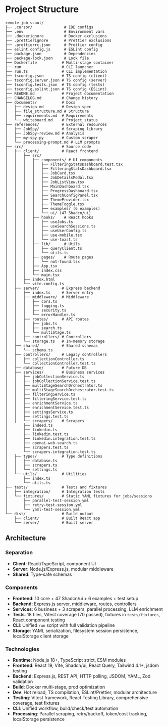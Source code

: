 # Project Structure

```
remote-job-scout/
├── .cursor/              # IDE configs
├── .env                  # Environment vars
├── .dockerignore         # Docker exclusions
├── .prettierignore       # Prettier exclusions
├── .prettierrc.json      # Prettier config
├── eslint.config.js      # ESLint config
├── package.json          # Dependencies
├── package-lock.json     # Lock file
├── Dockerfile           # Multi-stage container
├── run                  # CLI launcher
├── run.ts               # CLI implementation
├── tsconfig.json        # TS config (client)
├── tsconfig.server.json # TS config (server)
├── tsconfig.tests.json  # TS config (tests)
├── tsconfig.eslint.json # TS config (ESLint)
├── README.md            # Project documentation
├── CHANGELOG.md         # Change history
├── documents/           # Docs
│   ├── design.md        # Design spec
│   ├── file_structure.md # Structure
│   ├── requirements.md  # Requirements
│   └── whiteboard.md    # Project status
├── references/          # External resources
│   ├── JobSpy/          # Scraping library
│   ├── JobSpy-review.md # Analysis
│   ├── my-spy.py        # Custom scraper
│   └── processing-prompt.md # LLM prompts
├── src/                 # Source code
│   ├── client/          # React frontend
│   │   ├── src/
│   │   │   ├── components/ # UI components
│   │   │   │   ├── FilteringStatsDashboard.test.tsx
│   │   │   │   ├── FilteringStatsDashboard.tsx
│   │   │   │   ├── JobCard.tsx
│   │   │   │   ├── JobDetailsModal.tsx
│   │   │   │   ├── JobListView.tsx
│   │   │   │   ├── MainDashboard.tsx
│   │   │   │   ├── ProgressDashboard.tsx
│   │   │   │   ├── SearchConfigPanel.tsx
│   │   │   │   ├── ThemeProvider.tsx
│   │   │   │   ├── ThemeToggle.tsx
│   │   │   │   ├── examples/ (6 examples)
│   │   │   │   └── ui/ (47 Shadcn/ui)
│   │   │   ├── hooks/    # React hooks
│   │   │   │   ├── useJobs.ts
│   │   │   │   ├── useSearchSessions.ts
│   │   │   │   ├── useUserConfig.ts
│   │   │   │   ├── use-mobile.tsx
│   │   │   │   └── use-toast.ts
│   │   │   ├── lib/      # Utils
│   │   │   │   ├── queryClient.ts
│   │   │   │   └── utils.ts
│   │   │   ├── pages/    # Route pages
│   │   │   │   └── not-found.tsx
│   │   │   ├── App.tsx
│   │   │   ├── index.css
│   │   │   └── main.tsx
│   │   ├── index.html
│   │   └── vite.config.ts
│   ├── server/          # Express backend
│   │   ├── index.ts     # Server entry
│   │   ├── middleware/  # Middleware
│   │   │   ├── cors.ts
│   │   │   ├── logging.ts
│   │   │   ├── security.ts
│   │   │   └── errorHandler.ts
│   │   ├── routes/      # API routes
│   │   │   ├── jobs.ts
│   │   │   ├── search.ts
│   │   │   └── multiStage.ts
│   │   ├── controllers/ # Controllers
│   │   └── storage.ts   # In-memory storage
│   ├── shared/          # Shared schemas
│   │   └── schema.ts
│   ├── controllers/     # Legacy controllers
│   │   ├── collectionController.ts
│   │   └── collectionController.test.ts
│   ├── database/        # Future DB
│   ├── services/        # Business services
│   │   ├── jobCollectionService.ts
│   │   ├── jobCollectionService.test.ts
│   │   ├── multiStageSearchOrchestrator.ts
│   │   ├── multiStageSearchOrchestrator.test.ts
│   │   ├── filteringService.ts
│   │   ├── filteringService.test.ts
│   │   ├── enrichmentService.ts
│   │   ├── enrichmentService.test.ts
│   │   ├── settingsService.ts
│   │   ├── settings.test.ts
│   │   └── scrapers/    # Scrapers
│       ├── indeed.ts
│       ├── linkedin.ts
│       ├── linkedin.test.ts
│       ├── linkedin.integration.test.ts
│       ├── openai-web-search.ts
│       ├── scrapers.test.ts
│       └── scrapers.integration.test.ts
│   ├── types/           # Type definitions
│   │   ├── database.ts
│   │   ├── scrapers.ts
│   │   └── settings.ts
│   └── utils/           # Utilities
│       ├── index.ts
│       └── utils.ts
├── tests/               # Tests and fixtures
│   ├── integration/     # Integration tests
│   └── fixtures/        # Static YAML fixtures for jobs/sessions
│       ├── parallel-test-session.yml
│       ├── retry-test-session.yml
│       └── yaml-test-session.yml
└── dist/                # Build output
    ├── client/          # Built React app
    └── server/          # Built server
```

## Architecture

### Separation

- **Client**: React/TypeScript, component UI
- **Server**: Node.js/Express.js, modular middleware
- **Shared**: Type-safe schemas

### Components

- **Frontend**: 10 core + 47 Shadcn/ui + 6 examples + test setup
- **Backend**: Express.js server, middleware, routes, controllers
- **Services**: 6 business + 3 scrapers, parallel processing, LLM enrichment
- **Tests**: 18 files, Vitest coverage (70 passed), fixtures in `tests/fixtures`, React component testing
- **CLI**: Unified `run` script with full validation pipeline
- **Storage**: YAML serialization, filesystem session persistence, localStorage client storage

### Technologies

- **Runtime**: Node.js 18+, TypeScript strict, ESM modules
- **Frontend**: React 19, Vite, Shadcn/ui, React Query, Tailwind 4.1+, jsdom testing
- **Backend**: Express.js, REST API, HTTP polling, JSDOM, YAML, Zod validation
- **Build**: Docker multi-stage, prod optimization
- **Dev**: Hot reload, TS compilation, ESLint/Prettier, modular architecture
- **Testing**: Vitest framework, React Testing Library, comprehensive coverage, test fixtures
- **CLI**: Unified workflow, build/check/test automation
- **Processing**: Parallel scraping, retry/backoff, token/cost tracking, localStorage persistence
